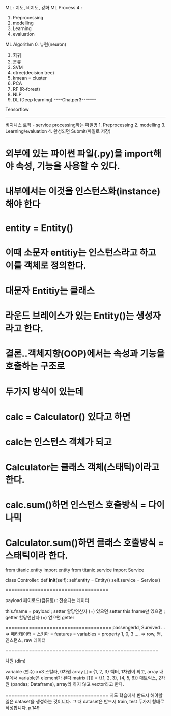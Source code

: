 ML : 지도, 비지도, 강화
ML Process 4 :
1. Preprocessing
2. modelling
3. Learning
4. evaluation

ML Algorithm
0. 뉴런(neuron)
1. 회귀
2. 분류
3. SVM
4. dtree(decision tree)
5. kmean = cluster
6. PCA
7. RF (R-forest)
8. NLP
9. DL (Deep learning)
----Chatper3-------

Tensorflow

--------------------------
비지니스 로직 - service
processing하는 파일명
    1. Preprocessing
    2. modelling
    3. Learning/evaluation
    4. 완성되면 Submit(파일로 저장)

# 외부에 있는 파이썬 파일(.py)을 import해야 속성, 기능을 사용할 수 있다.
# 내부에서는 이것을 인스턴스화(instance)해야 한다
# entity = Entity()
# 이때 소문자 entitiy는 인스턴스라고 하고 이를 객체로 정의한다.
# 대문자 Entitiy는 클래스
# 라운드 브레이스가 있는 Entity()는 생성자라고 한다.
# 결론..객체지향(OOP)에서는 속성과 기능을 호출하는 구조로
# 두가지 방식이 있는데
# calc = Calculator() 있다고 하면
# calc는 인스턴스 객체가 되고
# Calculator는 클래스 객체(스태틱)이라고 한다.
# calc.sum()하면 인스턴스 호출방식 = 다이나믹
# Calculator.sum()하면 클래스 호출방식 = 스태틱이라 한다.
from titanic.entity import entity
from titanic.service import Service

class Controller:
    def __init__(self):
        self.entity = Entity()
        self.service = Service()

===================================

payload 페이로드(컴퓨팅) : 전송되는 데이터

this.fname = payload ; setter 할당연산자 (=) 있으면 setter
this.fname만 있으면 ; getter 할당연산자 (=) 없으면 getter

====================================
passengerId, Survived ... => 메타데이터 = 스키마 = features =  variables =  property
1, 0, 3 .... => row, 행, 인스턴스, raw 데이터


====================================================

차원 (dim)

variable (변수) x=3 스칼라, 0차원
array [] = {1, 2, 3} 벡터, 1차원이 되고, array 내부에서 variable은 element가 된다
matrix [[]] = {{1, 2, 3}, {4, 5, 6}} 매트릭스, 2차원 (pandas; Dataframe), array라 하지 않고 vector라고 한다.

===================================
지도 학습에서 반드시 해야할 일은 dataset을 생성하는 것이니다.
그 때 dataset은 반드시 train, test 두가지 형태로 작성합니다. p.149